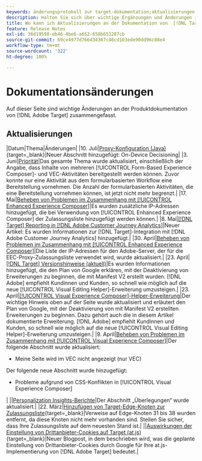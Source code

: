 ```yaml
---
keywords: änderungsprotokoll zur target-dokumentation;aktualisierungen in der dokumentation;neue themen;bearbeitungen;aktualisierungen;aktualisierung
description: Halten Sie sich über wichtige Ergänzungen und Änderungen in der Dokumentation von  [!DNL Adobe Target]  auf dem Laufenden.
title: Wo kann ich Aktualisierungen an der Dokumentation von  [!DNL Target] sehen?
feature: Release Notes
exl-id: 36d19598-eb46-4be6-a652-658b653287cb
source-git-commit: 69ce4977d766d34367c46cd103ede90dd96c88e4
workflow-type: tm+mt
source-wordcount: '322'
ht-degree: 100%

---
```


# Dokumentationsänderungen

Auf dieser Seite sind wichtige Änderungen an der Produktdokumentation von [!DNL Adobe Target] zusammengefasst.

## Aktualisierungen

|Datum|Thema|Änderungen|
|10. Juli|[Proxy-Konfiguration (Java)](https://experienceleague.adobe.com/de/docs/target-dev/developer/server-side/java/proxy-configuration){target=_blank}|Neuer Abschnitt hinzugefügt: On-Device Decisioning|
|3. Juni|[Priorität](/help/main/c-activities/priority.md)|Das gesamte Thema wurde aktualisiert, einschließlich der Angabe, dass Inhalte von mehreren [!UICONTROL Form-Based Experience Composer]- und VEC-Aktivitäten bereitgestellt werden können. Zuvor konnte nur eine Aktivität aus dem formularbasierten Workflow eine Bereitstellung vornehmen. Die Anzahl der formularbasierten Aktivitäten, die eine Bereitstellung vornehmen können, ist jetzt nicht mehr begrenzt.|
|17. Mai|[Beheben von Problemen im Zusammenhang mit [!UICONTROL Enhanced Experience Composer]](/help/main/c-experiences/c-visual-experience-composer/r-troubleshoot-composer/troubleshooting-issues-related-to-the-enhanced-experience-composer-eec.md)|Es wurden zusätzliche IP-Adressen hinzugefügt, die bei Verwendung von [!UICONTROL Enhanced Experience Composer] der Zulassungsliste hinzugefügt werden können.|
|8. Mai|[[!DNL Target] Reporting in [!DNL Adobe Customer Journey Analytics]](/help/main/c-integrating-target-with-mac/cja/target-reporting-in-cja.md)|Neuer Artikel: Es wurden Informationen zur [!DNL Target]-Integration mit [!DNL Adobe Customer Journey Analytics] hinzugefügt.|
|30. April|[Beheben von Problemen im Zusammenhang mit [!UICONTROL Enhanced Experience Composer]](/help/main/c-experiences/c-visual-experience-composer/r-troubleshoot-composer/troubleshooting-issues-related-to-the-enhanced-experience-composer-eec.md)|Die Liste der IP-Adressen für den Adobe-Server, der für die EEC-Proxy-Zulassungsliste verwendet wird, wurde aktualisiert.|
|23. April|[[!DNL Target] Versionshinweise (aktuell)](/help/main/r-release-notes/release-notes.md)|Es wurden Informationen hinzugefügt, die den Plan von Google erklären, mit der Deaktivierung von Erweiterungen zu beginnen, die mit Manifest V2 erstellt wurden. [!DNL Adobe] empfiehlt Kundinnen und Kunden, so schnell wie möglich auf die neue [!UICONTROL Visual Editing Helper]-Erweiterung umzusteigen.|
|23. April|[[!UICONTROL Visual Experience Composer]-Helper-Erweiterung](/help/main/c-experiences/c-visual-experience-composer/r-troubleshoot-composer/vec-helper-browser-extension.md)|Der wichtige Hinweis oben auf der Seite wurde aktualisiert und erläutert den Plan von Google, mit der Deaktivierung von mit Manifest V2 erstellten Erweiterungen zu beginnen. Dazu gehört auch die in diesem Artikel dokumentierte Erweiterung. [!DNL Adobe] empfiehlt Kundinnen und Kunden, so schnell wie möglich auf die neue [!UICONTROL Visual Editing Helper]-Erweiterung umzusteigen.|
|9. April|[Beheben von Problemen im Zusammenhang mit [!UICONTROL Visual Experience Composer]](/help/main/c-experiences/c-visual-experience-composer/r-troubleshoot-composer/troubleshooting-issues-related-to-the-visual-experience-composer-vec.md)|Der folgende Abschnitt wurde aktualisiert:<ul><li>Meine Seite wird im VEC nicht angezeigt (nur VEC) </li></ul>Der folgende neue Abschnitt wurde hinzugefügt:<ul><li>Probleme aufgrund von CSS-Konflikten in [!UICONTROL Visual Experience Composer]</li></ul>|
||[Personalization Insights-Berichte](/help/main/c-reports/c-personalization-insights-reports/personalization-insights-reports.md)|Der Abschnitt „Überlegungen“ wurde aktualisiert.|
|22. März|[Hinzufügen von Target-Edge-Knoten zur Zulassungsliste](https://experienceleague.adobe.com/de/docs/target-dev/developer/implementation/privacy/allowlist-edges){target=_blank}|Verweise auf Edge-Knoten 31 bis 38 wurden entfernt, da diese Knoten nicht mehr vorhanden sind. Stellen Sie sicher, dass Ihre Zulassungsliste auf dem neuesten Stand ist.|
||[Auswirkungen der Einstellung von Drittanbieter-Cookies auf Target (at.js)](https://experienceleague.adobe.com/de/docs/target-dev/assets/third_party_cookie_deprecation){target=_blank}|Neuer Blogpost, in dem beschrieben wird, was die geplante Einstellung von Drittanbieter-Cookies durch Google für Ihre at.js-Implementierung von [!DNL Adobe Target] bedeutet.|